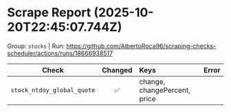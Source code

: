# Scrape Report (2025-10-20T22:45:07.744Z)

Group: `stocks`  |  Run: https://github.com/AlbertoRoca96/scraping-checks-scheduler/actions/runs/18666938517

| Check | Changed | Keys | Error |
|---|:---:|:--|:--|
| `stock_ntdoy_global_quote` | ✅ | change, changePercent, price |  |
